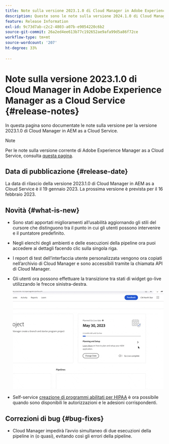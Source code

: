 ```yaml
---
title: Note sulla versione 2023.1.0 di Cloud Manager in Adobe Experience Manager as a Cloud Service
description: Queste sono le note sulla versione 2024.1.0 di Cloud Manager in AEM as a Cloud Service.
feature: Release Information
exl-id: 9c73d7ab-c2c2-4803-a07b-e9054220c6b2
source-git-commit: 26a2ed4ee613b77c192652ae9afa99d5a86f72ce
workflow-type: tm+mt
source-wordcount: '207'
ht-degree: 33%

---
```



# Note sulla versione 2023.1.0 di Cloud Manager in Adobe Experience Manager as a Cloud Service {#release-notes}

In questa pagina sono documentate le note sulla versione per la versione 2023.1.0 di Cloud Manager in AEM as a Cloud Service.

>[!NOTE]
>
>Per le note sulla versione corrente di Adobe Experience Manager as a Cloud Service, consulta [questa pagina](/help/release-notes/release-notes-cloud/release-notes-current.md).

## Data di pubblicazione {#release-date}

La data di rilascio della versione 2023.1.0 di Cloud Manager in AEM as a Cloud Service è il 19 gennaio 2023. La prossima versione è prevista per il 16 febbraio 2023.

## Novità {#what-is-new}

* Sono stati apportati miglioramenti all’usabilità aggiornando gli stili del cursore che distinguono tra il punto in cui gli utenti possono intervenire e il puntatore predefinito.

* Negli elenchi degli ambienti e delle esecuzioni della pipeline ora puoi accedere ai dettagli facendo clic sulla singola riga.

* I report di test dell’interfaccia utente personalizzata vengono ora copiati nell’archivio di Cloud Manager e sono accessibili tramite la chiamata API di Cloud Manager.

* Gli utenti ora possono effettuare la transizione tra stati di widget go-live utilizzando le frecce sinistra-destra.

   ![Transizioni di widget Go-live](assets/go-live-transitions.gif)

* Self-service [creazione di programmi abilitati per HIPAA](/help/implementing/cloud-manager/getting-access-to-aem-in-cloud/creating-production-programs.md) è ora possibile quando sono disponibili le autorizzazioni e le adesioni corrispondenti.

## Correzioni di bug {#bug-fixes}

* Cloud Manager impedirà l’avvio simultaneo di due esecuzioni della pipeline in (o quasi), evitando così gli errori della pipeline.
